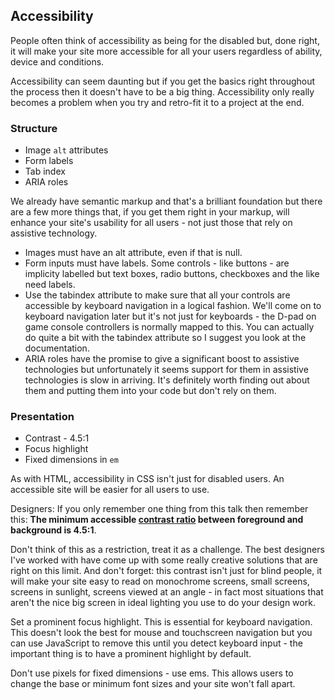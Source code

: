 ## Accessibility
People often think of accessibility as being for the disabled but, done right, it will make your site more accessible for all your users regardless of ability, device and conditions.

Accessibility can seem daunting but if you get the basics right throughout the process then it doesn't have to be a big thing.  Accessibility only really becomes a problem when you try and retro-fit it to a project at the end.

### Structure

  * Image <code>alt</code> attributes
  * Form labels
  * Tab index
  * ARIA roles

We already have semantic markup and that's a brilliant foundation but there are a few more things that, if you get them right in your markup, will enhance your site's usability for all users - not just those that rely on assistive technology.

  * Images must have an alt attribute, even if that is null.
  * Form inputs must have labels.  Some controls - like buttons - are implicity labelled but text boxes, radio buttons, checkboxes and the like need labels.
  * Use the tabindex attribute to make sure that all your controls are accessible by keyboard navigation in a logical fashion. We'll come on to keyboard navigation later but it's not just for keyboards - the D-pad on game console controllers is normally mapped to this.  You can actually do quite a bit with the tabindex attribute so I suggest you look at the documentation.
  * ARIA roles have the promise to give a significant boost to assistive technologies but unfortunately it seems support for them in assistive technologies is slow in arriving.  It's definitely worth finding out about them and putting them into your code but don't rely on them.

### Presentation

  * Contrast - 4.5:1
  * Focus highlight
  * Fixed dimensions in `em`

As with HTML, accessibility in CSS isn't just for disabled users.  An accessible site will be easier for all users to use.

Designers:  If you only remember one thing from this talk then remember this:  **The minimum accessible <a href="http://www.w3.org/TR/2008/REC-WCAG20-20081211/#contrast-ratiodef">contrast ratio</a> between foreground and background is 4.5:1**.

Don't think of this as a restriction, treat it as a challenge.  The best designers I've worked with have come up with some really creative solutions that are right on this limit.  And don't forget:  this contrast isn't just for blind people, it will make your site easy to read on monochrome screens, small screens, screens in sunlight, screens viewed at an angle - in fact most situations that aren't the nice big screen in ideal lighting you use to do your design work.

Set a prominent focus highlight.  This is essential for keyboard navigation.  This doesn't look the best for mouse and touchscreen navigation but you can use JavaScript to remove this until you detect keyboard input - the important thing is to have a prominent highlight by default.

Don't use pixels for fixed dimensions - use ems.  This allows users to change the base or minimum font sizes and your site won't fall apart.

